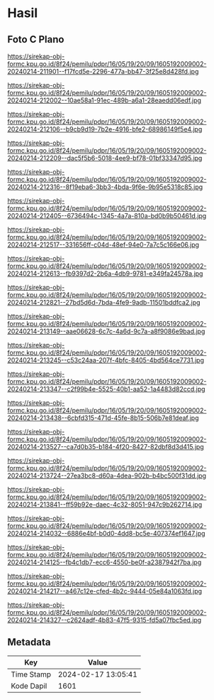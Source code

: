 # Hasil

## Foto C Plano

https://sirekap-obj-formc.kpu.go.id/8f24/pemilu/pdpr/16/05/19/20/09/1605192009002-20240214-211901--f17fcd5e-2296-477a-bb47-3f25e8d428fd.jpg

https://sirekap-obj-formc.kpu.go.id/8f24/pemilu/pdpr/16/05/19/20/09/1605192009002-20240214-212002--10ae58a1-91ec-489b-a6a1-28eaedd06edf.jpg

https://sirekap-obj-formc.kpu.go.id/8f24/pemilu/pdpr/16/05/19/20/09/1605192009002-20240214-212106--b9cb9d19-7b2e-4916-bfe2-68986149f5e4.jpg

https://sirekap-obj-formc.kpu.go.id/8f24/pemilu/pdpr/16/05/19/20/09/1605192009002-20240214-212209--dac5f5b6-5018-4ee9-bf78-01bf33347d95.jpg

https://sirekap-obj-formc.kpu.go.id/8f24/pemilu/pdpr/16/05/19/20/09/1605192009002-20240214-212316--8f19eba6-3bb3-4bda-9f6e-9b95e5318c85.jpg

https://sirekap-obj-formc.kpu.go.id/8f24/pemilu/pdpr/16/05/19/20/09/1605192009002-20240214-212405--6736494c-1345-4a7a-810a-bd0b9b50461d.jpg

https://sirekap-obj-formc.kpu.go.id/8f24/pemilu/pdpr/16/05/19/20/09/1605192009002-20240214-212517--331656ff-c04d-48ef-94e0-7a7c5c166e06.jpg

https://sirekap-obj-formc.kpu.go.id/8f24/pemilu/pdpr/16/05/19/20/09/1605192009002-20240214-212613--fb9397d2-2b6a-4db9-9781-e349fa24578a.jpg

https://sirekap-obj-formc.kpu.go.id/8f24/pemilu/pdpr/16/05/19/20/09/1605192009002-20240214-212821--27bd5d6d-7bda-4fe9-9adb-11501bddfca2.jpg

https://sirekap-obj-formc.kpu.go.id/8f24/pemilu/pdpr/16/05/19/20/09/1605192009002-20240214-213149--aae06628-6c7c-4a6d-9c7a-a8f9086e9bad.jpg

https://sirekap-obj-formc.kpu.go.id/8f24/pemilu/pdpr/16/05/19/20/09/1605192009002-20240214-213245--c53c24aa-207f-4bfc-8405-4bd564ce7731.jpg

https://sirekap-obj-formc.kpu.go.id/8f24/pemilu/pdpr/16/05/19/20/09/1605192009002-20240214-213347--c2f99b4e-5525-40b1-aa52-1a4483d82ccd.jpg

https://sirekap-obj-formc.kpu.go.id/8f24/pemilu/pdpr/16/05/19/20/09/1605192009002-20240214-213438--6cbfd315-471d-45fe-8b15-506b7e81deaf.jpg

https://sirekap-obj-formc.kpu.go.id/8f24/pemilu/pdpr/16/05/19/20/09/1605192009002-20240214-213527--ca7d0b35-b184-4f20-8427-82dbf8d3d415.jpg

https://sirekap-obj-formc.kpu.go.id/8f24/pemilu/pdpr/16/05/19/20/09/1605192009002-20240214-213724--27ea3bc8-d60a-4dea-902b-b4bc500f31dd.jpg

https://sirekap-obj-formc.kpu.go.id/8f24/pemilu/pdpr/16/05/19/20/09/1605192009002-20240214-213841--ff59b92e-daec-4c32-8051-947c9b262714.jpg

https://sirekap-obj-formc.kpu.go.id/8f24/pemilu/pdpr/16/05/19/20/09/1605192009002-20240214-214032--6886e4bf-b0d0-4dd8-bc5e-407374ef1647.jpg

https://sirekap-obj-formc.kpu.go.id/8f24/pemilu/pdpr/16/05/19/20/09/1605192009002-20240214-214125--fb4c1db7-ecc6-4550-be0f-a2387942f7ba.jpg

https://sirekap-obj-formc.kpu.go.id/8f24/pemilu/pdpr/16/05/19/20/09/1605192009002-20240214-214217--a467c12e-cfed-4b2c-9444-05e84a1063fd.jpg

https://sirekap-obj-formc.kpu.go.id/8f24/pemilu/pdpr/16/05/19/20/09/1605192009002-20240214-214327--c2624adf-4b83-47f5-9315-fd5a07fbc5ed.jpg


## Metadata

| Key        | Value               |
| ---------- | ------------------- |
| Time Stamp | 2024-02-17 13:05:41 |
| Kode Dapil | 1601                |



